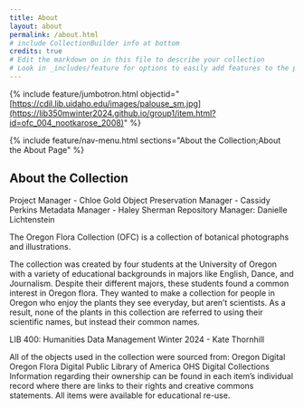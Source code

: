 ```yaml
---
title: About
layout: about
permalink: /about.html
# include CollectionBuilder info at bottom
credits: true
# Edit the markdown on in this file to describe your collection
# Look in _includes/feature for options to easily add features to the page
---
```


{% include feature/jumbotron.html objectid="[https://cdil.lib.uidaho.edu/images/palouse_sm.jpg](https://lib350mwinter2024.github.io/group1/item.html?id=ofc_004_nootkarose_2008)" %}

{% include feature/nav-menu.html sections="About the Collection;About the About Page" %}

## About the Collection

Project Manager - Chloe Gold
Object Preservation Manager - Cassidy Perkins
Metadata Manager - Haley Sherman
Repository Manager: Danielle Lichtenstein

The Oregon Flora Collection (OFC) is a collection of botanical photographs and illustrations.

The collection was created by four students at the University of Oregon with a variety of educational backgrounds in majors like English, Dance, and Journalism. Despite their different majors, these students found a common interest in Oregon flora. They wanted to make a collection for people in Oregon who enjoy the plants they see everyday, but aren’t scientists. As a result, none of the plants in this collection are referred to using their scientific names, but instead their common names.

LIB 400: Humanities Data Management 
Winter 2024 - Kate Thornhill

All of the objects used in the collection were sourced from:
Oregon Digital
Oregon Flora
Digital Public Library of America
OHS Digital Collections
Information regarding their ownership can be found in each item’s individual record where there are links to their rights and creative commons statements. All items were available for educational re-use.
